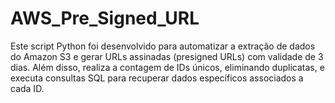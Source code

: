 # AWS_Pre_Signed_URL

Este script Python foi desenvolvido para automatizar a extração de dados do Amazon S3 e gerar URLs assinadas (presigned URLs) com validade de 3 dias. Além disso, realiza a contagem de IDs únicos, eliminando duplicatas, e executa consultas SQL para recuperar dados específicos associados a cada ID.
